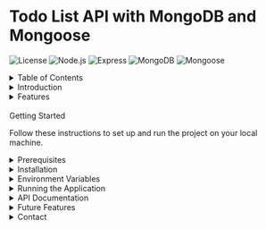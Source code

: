 # Todo List API with MongoDB and Mongoose

![License](https://img.shields.io/badge/license-MIT-blue.svg)
![Node.js](https://img.shields.io/badge/node.js-%3E%3D14.0.0-brightgreen.svg)
![Express](https://img.shields.io/badge/express-%5E4.17.1-yellow.svg)
![MongoDB](https://img.shields.io/badge/mongodb-%5E4.4.0-green.svg)
![Mongoose](https://img.shields.io/badge/mongoose-%5E6.0.0-orange.svg)

<details>
<summary>Table of Contents</summary>

- [Introduction](#introduction)
- [Features](#features)
- [Getting Started](#getting-started)
  - [Prerequisites](#prerequisites)
  - [Installation](#installation)
  - [Environment Variables](#environment-variables)
  - [Running the Application](#running-the-application)
- [API Documentation](#api-documentation)
  - [Endpoints](#endpoints)
    - [Create a Task](#create-a-task)
    - [Get All Tasks](#get-all-tasks)
    - [Get Task by ID](#get-task-by-id)
    - [Update a Task](#update-a-task)
    - [Toggle Task Completion](#toggle-task-completion)
    - [Delete a Task](#delete-a-task)
- [Project Structure](#project-structure)
- [Technologies Used](#technologies-used)
- [Contributing](#contributing)
- [Future Features](#future-features)
- [License](#license)
- [Contact](#contact)

</details>

<details>
<summary>Introduction</summary>

Welcome to the **Todo List API**, a backend application built with **Node.js**, **Express**, **MongoDB**, and **Mongoose**. This API allows users to create, read, update, delete, and toggle the completion status of tasks, enabling efficient task management.

</details>

<details>
<summary>Features</summary>

- **Create Tasks:** Add new tasks with a title and description.
- **Read Tasks:** Retrieve all tasks or a specific task by ID.
- **Update Tasks:** Modify existing tasks' details.
- **Delete Tasks:** Remove tasks from the database.
- **Toggle Completion:** Easily mark tasks as completed or incomplete.
- **Error Handling:** Comprehensive error handling and validation.
- **Environment Configuration:** Secure configuration using environment variables.

</details>

</br>
<summary>Getting Started</summary>

Follow these instructions to set up and run the project on your local machine.

<details>
<summary>Prerequisites</summary>

Ensure you have the following installed:

- **[Node.js](https://nodejs.org/en/)** (v14 or higher)
- **[npm](https://www.npmjs.com/)** (comes with Node.js)
- **[MongoDB](https://www.mongodb.com/)** (local installation or [MongoDB Atlas](https://www.mongodb.com/cloud/atlas))

</details>

<details>
<summary>Installation</summary>

1. **Clone the Repository**

   ```bash
   git clone https://github.com/yourusername/todo-list-mongo.git
   cd todo-list-mongo
   ```

2. **Install Dependencies**

   ```bash
   npm install
   ```

</details>

<details>
<summary>Environment Variables</summary>

Create a `.env` file in the root directory and add the following variables:

```env
PORT=3333
MONGO_URI=mongodb+srv://<DB_USER>:<DB_PASS>@cluster0.mongodb.net/<DB_NAME>?retryWrites=true&w=majority
```

- **PORT:** (Optional) The port number on which the server will run. Defaults to `3333` if not specified.
- **MONGO_URI:** Your MongoDB connection string. Replace `<DB_USER>`, `<DB_PASS>`, and `<DB_NAME>` with your MongoDB credentials and database name.

</details>

<details>
<summary>Running the Application</summary>

1. **Start MongoDB**

   - **Local MongoDB:** Ensure your MongoDB server is running.
   - **MongoDB Atlas:** Ensure your cluster is active and accessible.

2. **Start the Server**

   ```bash
   npm run start
   ```

   **Output:**

   ```
   Connecting to MongoDB with URI: mongodb+srv://<DB_USER>:<DB_PASS>@cluster0.mongodb.net/<DB_NAME>?retryWrites=true&w=majority
   Connected to MongoDB
   Server is running on port 3333
   ```

</details>

</details>

<details>
<summary>API Documentation</summary>

<details>
<summary>Endpoints</summary>

<details>
<summary>Create a Task</summary>

- **URL:** `/tasks`
- **Method:** `POST`
- **Description:** Create a new task.
- **Request Body:**
  ```json
  {
    "title": "Task Title",
    "description": "Task Description"
  }
  ```
- **Response:**
  ```json
  {
    "_id": "task_id",
    "title": "Task Title",
    "description": "Task Description",
    "completed": false,
    "createdAt": "timestamp",
    "updatedAt": "timestamp"
  }
  ```

</details>

<details>
<summary>Get All Tasks</summary>

- **URL:** `/tasks`
- **Method:** `GET`
- **Description:** Retrieve all tasks.
- **Response:**
  ```json
  [
    {
      "_id": "task_id",
      "title": "Task Title",
      "description": "Task Description",
      "completed": false,
      "createdAt": "timestamp",
      "updatedAt": "timestamp"
    },
    ...
  ]
  ```

</details>

<details>
<summary>Get Task by ID</summary>

- **URL:** `/tasks/:id`
- **Method:** `GET`
- **Description:** Retrieve a task by its ID.
- **Response:**
  ```json
  {
    "_id": "task_id",
    "title": "Task Title",
    "description": "Task Description",
    "completed": false,
    "createdAt": "timestamp",
    "updatedAt": "timestamp"
  }
  ```

</details>

<details>
<summary>Update a Task</summary>

- **URL:** `/tasks/:id`
- **Method:** `PUT`
- **Description:** Update a task's details.
- **Request Body:**
  ```json
  {
    "title": "Updated Title",
    "description": "Updated Description"
  }
  ```
- **Response:**
  ```json
  {
    "_id": "task_id",
    "title": "Updated Title",
    "description": "Updated Description",
    "completed": false,
    "createdAt": "timestamp",
    "updatedAt": "timestamp"
  }
  ```

</details>

<details>
<summary>Toggle Task Completion</summary>

- **URL:** `/tasks/:id/toggle`
- **Method:** `PATCH`
- **Description:** Toggle the completion status of a task.
- **Response:**
  ```json
  {
    "_id": "task_id",
    "title": "Task Title",
    "description": "Task Description",
    "completed": true,
    "createdAt": "timestamp",
    "updatedAt": "timestamp"
  }
  ```

</details>

<details>
<summary>Delete a Task</summary>

- **URL:** `/tasks/:id`
- **Method:** `DELETE`
- **Description:** Delete a task by its ID.
- **Response:**
  ```json
  {
    "message": "Task deleted successfully"
  }
  ```

</details>

</details>

</details>

<details>
<summary>Future Features</summary>

- **User Authentication:** Implement user registration and login functionality with JWT authentication.
- **Task Prioritization:** Add the ability to set priority levels for tasks (e.g., low, medium, high).
- **Due Dates:** Allow users to set due dates for tasks and send reminders.
- **Subtasks:** Enable users to create and manage subtasks within a main task.
- **Task Categories:** Introduce categories or tags for better task organization.
- **Search Functionality:** Implement a search feature to find tasks by title or description.
- **Recurring Tasks:** Allow users to create tasks that repeat at specified intervals.
- **File Attachments:** Enable users to attach files or images to tasks.
- **Collaborative Tasks:** Allow multiple users to collaborate on tasks.
- **Activity Log:** Maintain a log of all actions performed on tasks for auditing purposes.
- **Mobile App:** Develop a mobile application to manage tasks on the go.
- **Dark Mode:** Provide a dark mode option for the user interface.

</details>

<details>
<summary>Contact</summary>

- **Author:** Alison Bessa
- **Email:** alisonbessa@example.com
- **LinkedIn:** [linkedin.com/in/alisonbessa](https://linkedin.com/in/alisonbessa)
- **GitHub:** [github.com/alisonbessa](https://github.com/alisonbessa)

</details>
